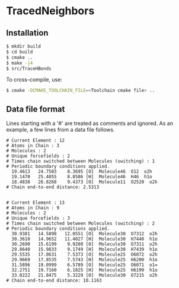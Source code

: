 TracedNeighbors
=====


## Installation

```bash
$ mkdir build
$ cd build
$ cmake ..
$ make -j4
$ src/TraceHBonds
```

To cross-compile, use:
```bash
$ cmake -DCMAKE_TOOLCHAIN_FILE=<Toolchain cmake file> ..
```

## Data file format

Lines starting with a '#' are treated as comments and ignored.
As an example, a few lines from a data file follows.

```
# Current Element : 12
# Atoms in Chain : 3
# Molecules : 2
# Unique forcefields : 2
# Times chain switched between Molecules (switching) : 1
# Periodic boundary conditions applied.
  19.4613   24.7503    8.3695 [O]  Molecule46  O12  o2h
  19.1470   25.4855    8.8586 [H]  Molecule46  H46  h1o
  18.4838   26.8268    9.4373 [O]  Molecule11  O2520  o2h
# Chain end-to-end distance: 2.5313


# Current Element : 13
# Atoms in Chain : 9
# Molecules : 2
# Unique forcefields : 3
# Times chain switched between Molecules (switching) : 2
# Periodic boundary conditions applied.
  30.9381   14.5898   12.0551 [O]  Molecule30  O7312  o2h
  30.3610   14.9652   11.4027 [H]  Molecule30  H7440  h1o
  30.2690   15.6199    9.9280 [O]  Molecule30  O7311  o2h
  29.8640   15.9833    9.1749 [H]  Molecule30  H7439  h1o
  29.5535   17.0631    7.5373 [O]  Molecule25  O6072  o2h
  29.9669   17.8535    7.5743 [H]  Molecule25  H6200  h1o
  31.5896   19.0999    6.5789 [O]  Molecule25  O6071  o1=
  32.2751   19.7160    6.1825 [H]  Molecule25  H6199  h1o
  33.0222   21.8475    5.3229 [O]  Molecule30  O7215  o2h
# Chain end-to-end distance: 10.1163
```

